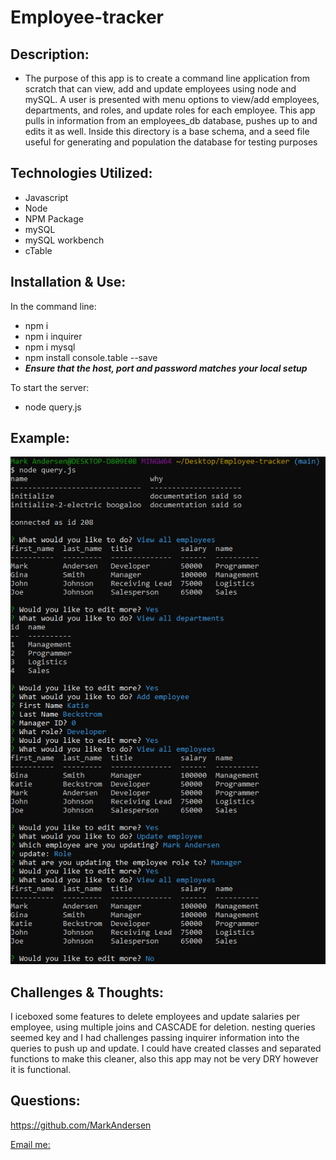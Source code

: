 # Employee-tracker

## Description:
- The purpose of this app is to create a command line application from scratch that can view, add and update employees using node and mySQL. A user is presented with menu options to view/add employees, departments, and roles, and update roles for each employee. This app pulls in information from an employees_db database, pushes up to and edits it as well. Inside this directory is a base schema, and a seed file useful for generating and population the database for testing purposes

## Technologies Utilized:
- Javascript
- Node
- NPM Package
- mySQL
- mySQL workbench
- cTable

## Installation & Use:
In the command line:
- npm i
- npm i inquirer
- npm i mysql
- npm install console.table --save
- ***Ensure that the host, port and password matches your local setup***

To start the server:
- node query.js

## Example:

![Example](./image/example.png)

## Challenges & Thoughts:
I iceboxed some features to delete employees and update salaries per employee, using multiple joins and CASCADE for deletion. nesting queries seemed key and I had challenges passing inquirer information into the queries to push up and update. I could have created classes and separated functions to make this cleaner, also this app may not be very DRY however it is functional. 

## Questions:
 https://github.com/MarkAndersen

[Email me:](mailto:Mark.Andersen75@gmail.com)